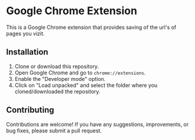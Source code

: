 # Google Chrome Extension

This is a Google Chrome extension that provides saving of the url's of pages you vizit.

## Installation

1. Clone or download this repository.
2. Open Google Chrome and go to `chrome://extensions`.
3. Enable the "Developer mode" option.
4. Click on "Load unpacked" and select the folder where you cloned/downloaded the repository.



## Contributing

Contributions are welcome! If you have any suggestions, improvements, or bug fixes, please submit a pull request.


